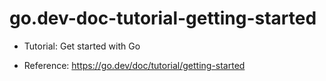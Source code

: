 # go.dev-doc-tutorial-getting-started

- Tutorial: Get started with Go

- Reference: https://go.dev/doc/tutorial/getting-started
